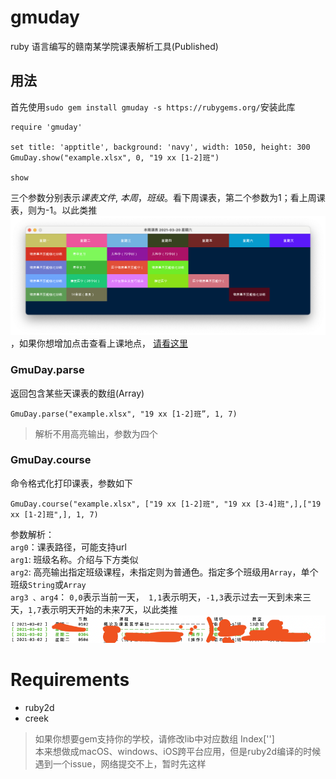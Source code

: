 # gmuday
ruby 语言编写的赣南某学院课表解析工具(Published)

## 用法
首先使用`sudo gem install gmuday -s https://rubygems.org/`安装此库
```
require 'gmuday'

set title: 'apptitle', background: 'navy', width: 1050, height: 300
GmuDay.show("example.xlsx", 0, "19 xx [1-2]班")

show
```
三个参数分别表示*课表文件*,  *本周*，*班级*。看下周课表，第二个参数为1；看上周课表，则为-1。以此类推
![周课表](./example/course.png)，如果你想增加点击查看上课地点， [请看这里](example/README.md)

### GmuDay.parse
返回包含某些天课表的数组(Array)
```
GmuDay.parse("example.xlsx", "19 xx [1-2]班”, 1, 7)
```
> 解析不用高亮输出，参数为四个

### GmuDay.course
命令格式化打印课表，参数如下
```
GmuDay.course("example.xlsx", ["19 xx [1-2]班", "19 xx [3-4]班",],["19 xx [1-2]班",], 1, 7)
```
参数解析：  
`arg0`：课表路径，可能支持url  
`arg1`: 班级名称。介绍与下方类似  
`arg2`: 高亮输出指定班级课程，未指定则为普通色。指定多个班级用`Array`，单个班级`String`或`Array`  
`arg3 、arg4`： `0,0`表示当前一天，` 1,1`表示明天，`-1,3`表示过去一天到未来三天，`1,7`表示明天开始的未来7天，以此类推  
![案例](./example/cli.png)

# Requirements
+ ruby2d
+ creek

> 如果你想要gem支持你的学校，请修改lib中对应数组 Index['']  
> 本来想做成macOS、windows、iOS跨平台应用，但是ruby2d编译的时候遇到一个issue，网络提交不上，暂时先这样
